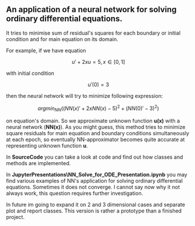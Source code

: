 ## An application of a neural network for solving ordinary differential equations. 

It  tries to minimise sum of residual's squares for each boundary or initial condition
and for main equation on its domain. 

For example, if we have equation 

$$ u' +2xu = 5, x \in [0,1] $$

with initial condition

$$ u'(0) = 3 $$

then the  neural network will try to minimize following expression:

$$ argmin_{NN}((NN(x)' +2xNN(x) - 5)^2 + (NN(0)' - 3)^2) $$

on equation's domain. So we approximate unknown function **u(x)** with a neural network (**NN(x)**). 
As you might guess, this method tries to minimize square residuals for main equation and 
boundary conditions simultaneously at each epoch, 
so eventually NN-approximator becomes quite accurate at representing unknown function **u**.

In **SourceCode** you can take a look at code and find out how classes and methods are implemented.

In **JupyterPresentations\NN_Solve_for_ODE_Presentation.ipynb** you may find various examples of NN's
application for solving ordinary differential equations. Sometimes it does not converge. 
I cannot say now why it not always work, this question requires further investigation.

In future im going to expand it on 2 and 3 dimensional cases and separate plot and report classes. 
This version is rather a prototype than a finished project.
